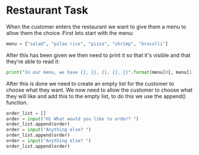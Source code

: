 

# Restaurant Task
When the customer enters the restaurant we want to give them a menu to allow them the choice :First lets start with the menu:
```python
menu = ["salad", "pilau rice", "pizza", "shrimp", "brocolli"]
```
After this has been given we then need to print it so that it's visible and that they're able to read it:
```python
print("In our menu, we have {}, {}, {}, {}, {}".format(menu[0], menu[1], menu[2], menu[3], menu[4]))

```
After this is done we need to create an empty list for the customer to choose what they want.
We now need to allow the customer to choose what they will like and add this to the empty list, to do this we use the append() function.
```python
order_list = []
order = input("Hi What would you like to order? ")
order_list.append(order)
order = input("Anything else? ")
order_list.append(order)
order = input("Anything else? ")
order_list.append(order)
```


